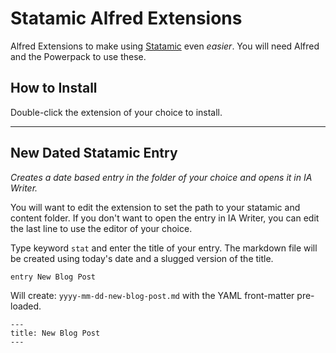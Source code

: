 # Statamic Alfred Extensions
Alfred Extensions to make using [Statamic](http://statamic.com) even *easier*. You will need Alfred and the Powerpack to use these.

## How to Install
Double-click the extension of your choice to install.

--------------------------------------

## New Dated Statamic Entry
*Creates a date based entry in the folder of your choice and opens it in IA Writer.*

You will want to edit the extension to set the path to your statamic and content folder. If you don't want to open the entry in IA Writer, you can edit the last line to use the editor of your choice.

Type keyword `stat` and enter the title of your entry. The markdown file will be created using today's date and a slugged version of the title.
```
entry New Blog Post
```
Will create: `yyyy-mm-dd-new-blog-post.md` with the YAML front-matter pre-loaded.

```
---
title: New Blog Post
---
```